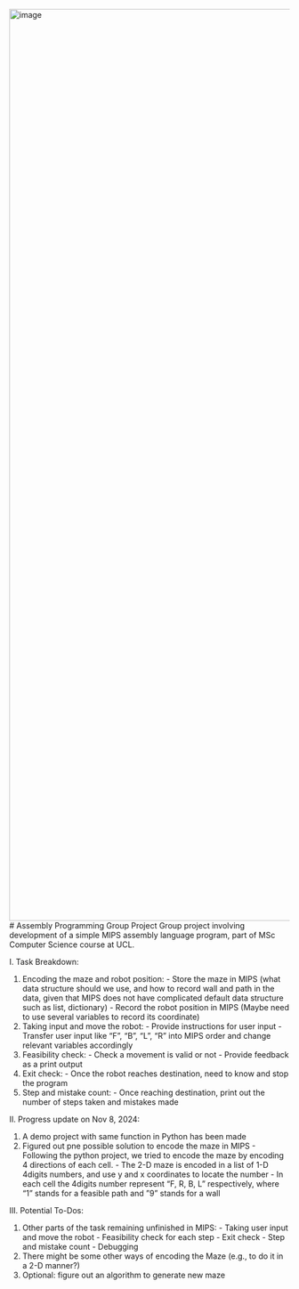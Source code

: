 <img width="1639" alt="image" src="https://github.com/user-attachments/assets/00216784-cac9-42d8-86cb-e240d81c5ae8"># Assembly Programming Group Project
Group project involving development of a simple MIPS assembly language program, part of MSc Computer Science course at UCL.

I. Task Breakdown:
  1. Encoding the maze and robot position: 
    - Store the maze in MIPS (what data structure should we use, and how to record wall and path in the data, given that MIPS does not have complicated default data structure such as list, dictionary)
    - Record the robot position in MIPS (Maybe need to use several variables to record its coordinate)
  2. Taking input and move the robot:
    - Provide instructions for user input
    - Transfer user input like “F”, “B”, “L”, “R” into MIPS order and change relevant variables accordingly
  3. Feasibility check:
    - Check a movement is valid or not
    - Provide feedback as a print output
  4. Exit check:
    - Once the robot reaches destination, need to know and stop the program
  5. Step and mistake count:
    - Once reaching destination, print out the number of steps taken and mistakes made


II. Progress update on Nov 8, 2024:
  1. A demo project with same function in Python has been made
  2. Figured out pne possible solution to encode the maze in MIPS
    - Following the python project, we tried to encode the maze by encoding 4 directions of each cell.
    - The 2-D maze is encoded in a list of 1-D 4digits numbers, and use y and x coordinates to locate the number
    - In each cell the 4digits number represent “F, R, B, L” respectively, where “1” stands for a feasible path and ”9” stands for a wall

    

III. Potential To-Dos:
  1. Other parts of the task remaining unfinished in MIPS:
    - Taking user input and move the robot
    - Feasibility check for each step
    - Exit check
    - Step and mistake count
    - Debugging
  2. There might be some other ways of encoding the Maze (e.g., to do it in a 2-D manner?)
  3. Optional: figure out an algorithm to generate new maze


